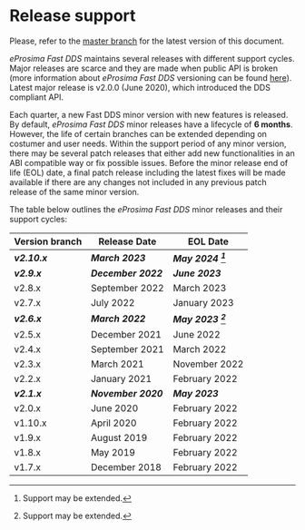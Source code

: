 # Release support

Please, refer to the [master branch](https://github.com/eProsima/Fast-DDS/blob/master/RELEASE_SUPPORT.md) for the latest version of this document.

*eProsima Fast DDS* maintains several releases with different support cycles.
Major releases are scarce and they are made when public API is broken (more information about *eProsima Fast DDS* versioning can be found [here](https://github.com/eProsima/Fast-DDS/blob/master/VERSIONING.md)).
Latest major release is v2.0.0 (June 2020), which introduced the DDS compliant API.

Each quarter, a new Fast DDS minor version with new features is released.
By default, *eProsima Fast DDS* minor releases have a lifecycle of **6 months**.
However, the life of certain branches can be extended depending on costumer and user needs.
Within the support period of any minor version, there may be several patch releases that either add new functionalities in an ABI compatible way or fix possible issues.
Before the minor release end of life (EOL) date, a final patch release including the latest fixes will be made available if there are any changes not included in any previous patch release of the same minor version.

The table below outlines the *eProsima Fast DDS* minor releases and their support cycles:

|Version branch|Release Date|EOL Date|
|--------------|------------|--------|
|***v2.10.x***|***March 2023***|***May 2024 [^*]***|
|***v2.9.x***|***December 2022***|***June 2023***|
|v2.8.x|September 2022|March 2023|
|v2.7.x|July 2022|January 2023|
|***v2.6.x***|***March 2022***|***May 2023 [^*]***|
|v2.5.x|December 2021|June 2022|
|v2.4.x|September 2021|March 2022|
|v2.3.x|March 2021|November 2022|
|v2.2.x|January 2021|February 2022|
|***v2.1.x***|***November 2020***|***May 2023***|
|v2.0.x|June 2020|February 2022|
|v1.10.x|April 2020|February 2022|
|v1.9.x|August 2019|February 2022|
|v1.8.x|May 2019|February 2022|
|v1.7.x|December 2018|February 2022|

[^*]: Support may be extended.
